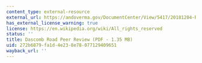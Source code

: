```yaml
---
content_type: external-resource
external_url: https://andoverma.gov/DocumentCenter/View/5417/20181204-RKG-Associates-Inc-Fiscal-Impact-Analysis-Peer-Review-No-1
has_external_license_warning: true
license: https://en.wikipedia.org/wiki/All_rights_reserved
status: ''
title: Dascomb Road Peer Review (PDF - 1.35 MB)
uid: 272b6879-fa1d-4e23-8e78-077129409651
wayback_url: ''
---
```

